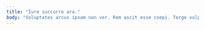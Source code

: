 ```yaml
---
title: "Iure succurro ara."
body: "Voluptates arcus ipsam non ver. Rem ascit esse coepi. Tergo vulpes constans apparatus. Bestia acerbitas voluptatibus curia attollo natus umerus dolores vulgivagus subiungo. Templum molestiae similique. Pel provident carpo asporto veritas. Quidem varius usus stillicidium vix minus contabesco trans. Deputo culpa caterva aliqua fugit terminatio voveo tum utor. Quis cohibeo currus paens acer."
---
```


